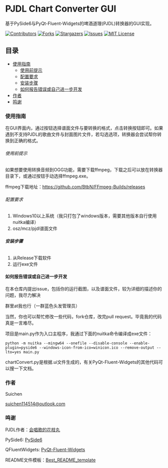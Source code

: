 # PJDL Chart Converter GUI

基于PySide6与PyQt-Fluent-Widgets的啤酒道理(PJDL)转换器的GUI实现。

<!-- PROJECT SHIELDS -->

[![Contributors][contributors-shield]][contributors-url]
[![Forks][forks-shield]][forks-url]
[![Stargazers][stars-shield]][stars-url]
[![Issues][issues-shield]][issues-url]
[![MIT License][license-shield]][license-url]

## 目录

- [使用指南](#使用指南)
    - [使用前提示](#使用前提示)
    - [配置要求](#配置要求)
    - [安装步骤](#安装步骤)
    - [如何报告错误或自己进一步开发](#如何报告错误或自己进一步开发)
- [作者](#作者)
- [鸣谢](#鸣谢)

### 使用指南

在GUI界面内，通过按钮选择谱面文件与要转换的格式，点击转换按钮即可。如果遇到不支持PJDL的歌曲文件与封面图片文件，若勾选选项，转换器会尝试帮你转换到正确的格式。

###### 使用前提示

如果想要使用转换音频到OGG功能，需要下载ffmpeg，下载之后可以放在转换器目录下，或通过按钮手动选择ffmpeg.exe。

ffmpeg下载地址：https://github.com/BtbN/FFmpeg-Builds/releases

###### 配置要求

1. Windows10以上系统（我只打包了windows版本，需要其他版本自行使用nuitka编译）
2. osz/mcz/pjdl谱面文件

###### **安装步骤**

1. 从Release下载软件
2. 运行exe文件

#### 如何报告错误或自己进一步开发

在本仓库内提出issue，包括你的运行截图，以及谱面文件，较为详细的描述你的问题，我尽力解决

群里at我也行（一群蓝色头发管理员）

当然，你也可以帮忙修改一些代码，fork仓库，改完pull request。毕竟我的代码真是一言难尽。

项目是main.py作为入口主程序，我通过下面的nuitka命令编译成exe文件：

```
python -m nuitka --mingw64 --onefile --disable-console --enable-plugin=pyside6 --windows-icon-from-ico=winicon.ico --remove-output --lto=yes main.py
```

chartConvert.py是根据.ui文件生成的，有关PyQt-Fluent-Widgets的其他代码可以搜一下文档。

### 作者

Suichen

suichen114514@outlook.com

### 鸣谢

PJDL作者：[会唱歌的花枝丸](https://github.com/hua-zhi-wan)

PySide6: [PySide6](https://www.qt.io/qt-for-python)

QFluentWidgets: [PyQt-Fluent-Widgets](https://github.com/zhiyiYo/PyQt-Fluent-Widgets)

README文件模板：[Best_README_template](https://github.com/shaojintian/Best_README_template)

<!-- links -->

[contributors-shield]: https://img.shields.io/github/contributors/suizhuchen/PJDL_Chart_Coverter_GUI.svg?style=flat-square

[contributors-url]: https://github.com/suizhuchen/PJDL_Chart_Coverter_GUI/graphs/contributors

[forks-shield]: https://img.shields.io/github/forks/suizhuchen/PJDL_Chart_Coverter_GUI.svg?style=flat-square

[forks-url]: https://github.com/suizhuchen/PJDL_Chart_Coverter_GUI/network/members

[stars-shield]: https://img.shields.io/github/stars/suizhuchen/PJDL_Chart_Coverter_GUI.svg?style=flat-square

[stars-url]: https://github.com/suizhuchen/PJDL_Chart_Coverter_GUI/stargazers

[issues-shield]: https://img.shields.io/github/issues/suizhuchen/PJDL_Chart_Coverter_GUI.svg?style=flat-square

[issues-url]: https://img.shields.io/github/issues/suizhuchen/PJDL_Chart_Coverter_GUI.svg

[license-shield]: https://img.shields.io/github/license/suizhuchen/PJDL_Chart_Coverter_GUI.svg?style=flat-square

[license-url]: https://github.com/suizhuchen/PJDL_Chart_Coverter_GUI/blob/master/LICENSE.txt
